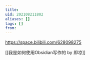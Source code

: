 ```yaml
---
title: 
uid: 202108211802
aliases: []
tags: []
from: 
---
```

https://space.bilibili.com/628098275

[[我是如何使用Obsidian写作的 by 即凉]]
